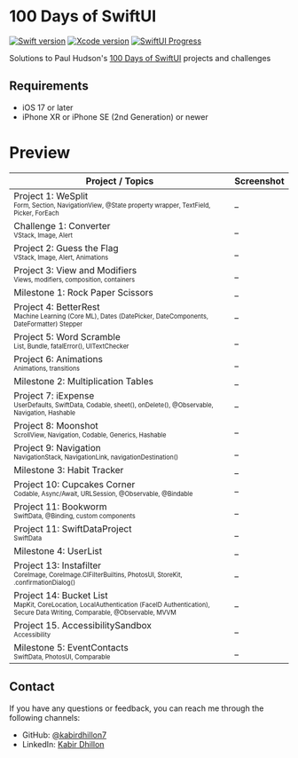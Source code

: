 # 100 Days of SwiftUI
[![Swift version][swift_badge]][swift_release_notes]
[![Xcode version][xcode_badge]][xcode_website]
[![SwiftUI Progress][swiftui_progress]][swiftui_current_day]
<br>

Solutions to Paul Hudson's [100 Days of SwiftUI](https://www.hackingwithswift.com/100/swiftui) projects and challenges

## Requirements
- iOS 17 or later
- iPhone XR or iPhone SE (2nd Generation) or newer

# Preview
| Project / Topics | Screenshot |
| -- | -- |
| Project 1: WeSplit<br><sub><sup>Form, Section, NavigationView, @State property wrapper, TextField, Picker, ForEach</sub></sup> | _ |
| Challenge 1: Converter<br><sub><sup>VStack, Image, Alert</sub></sup> | _ |
| Project 2: Guess the Flag<br><sub><sup>VStack, Image, Alert, Animations</sub></sup> | _ |
| Project 3: View and Modifiers<br><sub><sup>Views, modifiers, composition, containers</sub></sup> | _ |
| Milestone 1: Rock Paper Scissors | _ |
| Project 4: BetterRest<br><sub><sup>Machine Learning (Core ML), Dates (DatePicker, DateComponents, DateFormatter) Stepper</sub></sup> | _ |
| Project 5: Word Scramble<br><sub><sup>List, Bundle, fatalError(), UITextChecker</sub></sup> | _ |
| Project 6: Animations<br><sub><sup>Animations, transitions</sub></sup> | _ |
| Milestone 2: Multiplication Tables | _ |
| Project 7: iExpense<br><sub><sup>UserDefaults, SwiftData, Codable, sheet(), onDelete(), @Observable, Navigation, Hashable</sub></sup> | _ |
| Project 8: Moonshot<br><sub><sup>ScrollView, Navigation, Codable, Generics, Hashable</sub></sup> | _ |
| Project 9: Navigation<br><sub><sup>NavigationStack, NavigationLink, navigationDestination()</sub></sup> | _ |
| Milestone 3: Habit Tracker | _ |
| Project 10: Cupcakes Corner<br><sub><sup>Codable, Async/Await, URLSession, @Observable, @Bindable</sub></sup> | _ |
| Project 11: Bookworm<br><sub><sup>SwiftData, @Binding, custom components</sub></sup> | _ |
| Project 11: SwiftDataProject<br><sub><sup>SwiftData</sub></sup> | _ |
| Milestone 4: UserList | _ |
| Project 13: Instafilter<br><sub><sup>CoreImage, CoreImage.CIFilterBuiltins, PhotosUI, StoreKit, .confirmationDialog()</sub></sup> | _ |
| Project 14: Bucket List<br><sub><sup>MapKit, CoreLocation, LocalAuthentication (FaceID Authentication), Secure Data Writing, Comparable, @Observable, MVVM</sub></sup> | _ |
| Project 15. AccessibilitySandbox<br><sub><sup>Accessibility</sub></sup> | _ |
| Milestone 5: EventContacts<br><sub><sup>SwiftData, PhotosUI, Comparable</sub></sup> | _ |

## Contact
If you have any questions or feedback, you can reach me through the following channels:

- GitHub: [@kabirdhillon7](https://github.com/kabirdhillon7)
- LinkedIn: [Kabir Dhillon](https://www.linkedin.com/in/kabirdhillon/)


[swift_release_notes]: https://www.swift.org/blog/swift-5.10-released/
[swift_badge]: https://img.shields.io/badge/Swift-5.10-F05138?logo=swift

[xcode_website]: https://developer.apple.com/xcode/
[xcode_badge]: https://img.shields.io/badge/Xcode-15.4-1575F9?style=flat&logo=Xcode

[swiftui_current_day]: https://www.hackingwithswift.com/100/swiftui/79
[swiftui_progress]: https://img.shields.io/badge/100%20Days%20of%20SwiftUI-79-3463DA
